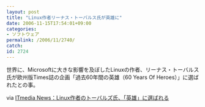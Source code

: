 ```yaml
---
layout: post
title: "Linux作者リーナス・トーバルス氏が英雄に"
date: 2006-11-15T17:54:01+09:00
categories:
- ソフトウェア
permalink: /2006/11/2740/
catch: 
id: 2724
---
```

世界に、Microsoftに大きな影響を及ぼしたLinuxの作者、リーナス・トーバルス氏が欧州版Times誌の企画「過去60年間の英雄（60 Years Of Heroes）」に選ばれたとの事。

 

via [ITmedia News：Linux作者のトーバルズ氏、「英雄」に選ばれる](http://www.itmedia.co.jp/news/articles/0611/14/news043.html)

